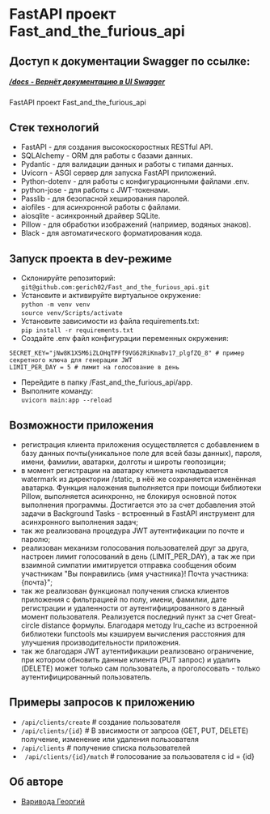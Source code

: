 # FastAPI проект Fast_and_the_furious_api
## Доступ к документации Swagger по ссылке:
##### [/docs - Вернёт документацию в UI Swagger](http://127.0.0.1:8000/docs)

FastAPI проект Fast_and_the_furious_api

## Стек технологий
- FastAPI - для создания высокоскоростных RESTful API.
- SQLAlchemy - ORM для работы с базами данных.
- Pydantic - для валидации данных и работы с типами данных.
- Uvicorn - ASGI сервер для запуска FastAPI приложений.
- Python-dotenv - для работы с конфигурационными файлами .env.
- python-jose - для работы с JWT-токенами.
- Passlib - для безопасной хеширования паролей.
- aiofiles - для асинхронной работы с файлами.
- aiosqlite - асинхронный драйвер SQLite.
- Pillow - для обработки изображений (например, водяных знаков).
- Black - для автоматического форматирования кода.

## Запуск проекта в dev-режиме

- Склонируйте репозиторий:  
``` git@github.com:gerich02/Fast_and_the_furious_api.git ```    
- Установите и активируйте виртуальное окружение:  
``` python -m venv venv ```  
``` source venv/Scripts/activate ``` 
- Установите зависимости из файла requirements.txt:   
``` pip install -r requirements.txt ```
- Создайте .env файл конфигурации переменных окружения:
```
SECRET_KEY="jNw8K1X5M6iZLOHqTPFf9VG62RiKmaBv17_plgfZQ_8" # пример секретного ключа для генерации JWT
LIMIT_PER_DAY = 5 # лимит на голосование в день
```
- Перейдите в папку /Fast_and_the_furious_api/app.
- Выполните команду:   
``` uvicorn main:app --reload ```

## Возможности приложения
- регистрация клиента приложения осуществляется с добавлением в базу данных
почты(уникальное поле для всей базы данных), пароля, имени, фамилии, аватарки,
долготы и широты геопозиции;
- в момент регистрации на аватарку клинета накладывается watermark из директории
/static, в нёё же сохраняется изменённая аватарка. Функция наложения выполняется при
помощи библиотеки Pillow, выполняется асинхронно, не блокируя основной поток выполнения
программы. Достигается это за счет добавления этой задачи в Background Tasks - встроенный
в FastAPI инструмент для асинхронного выполнения задач;
- так же реализована процедура JWT аутентификации по почте и паролю;
- реализован механизм голосования пользователей друг за друга, настроен лимит
голосований в день (LIMIT_PER_DAY), а так же при взаимной симпатии имитируется
отправка сообщения обоим участникам "Вы понравились {имя участника}!
Почта участника: {почта}";
- так же реализован функционал получения списка клиентов приложения с фильтрацией
по полу, имени, фамилии, дате регистрации и удаленности от аутентифицированного
в данный момент пользователя. Реализуется последний пункт за счет Great-circle distance
формулы. Благодаря методу lru_cache из встроенной библиотеки functools мы кэшируем
вычисления расстояния для улучшения производительности приложения.
- так же благодаря JWT аутентификации реализовано ограничение, при котором
обновить данные клиента (PUT запрос) и  удалить (DELETE) может только сам
пользователь, а проголосовать - только аутентифицированный пользователь.

## Примеры запросов к приложению

- ``` /api/clients/create ``` # создание пользователя
- ``` /api/clients/{id} ``` # В звисимости от запрсоа (GET, PUT, DELETE) получение, изменение или удаления пользователя
- ``` /api/clients ``` # получение списка пользователей
- ``` /api/clients/{id}/match``` # голосование за пользователя с id = {id}

## Об авторе
- [Варивода Георгий](https://github.com/gerich02)